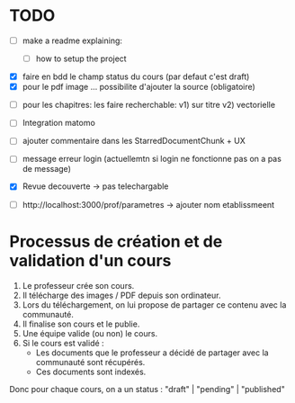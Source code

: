 # TODO

- [ ] make a readme explaining: 
    - [ ] how to setup the project



- [x] faire en bdd le champ status du cours (par defaut c'est draft)
- [x] pour le pdf image ... possibilite d'ajouter la source (obligatoire)
<!-- - [ ] Bien mettre les sources partout -->
- [ ] pour les chapitres: les faire recherchable: v1) sur titre v2) vectorielle
- [ ] Integration matomo
- [ ] ajouter commentaire dans les  StarredDocumentChunk + UX
- [ ] message erreur login (actuellemtn si login ne fonctionne pas on a pas de message)
- [x] Revue decouverte -> pas telechargable
- [ ] http://localhost:3000/prof/parametres -> ajouter nom etablissmeent




# Processus de création et de validation d'un cours

1. Le professeur crée son cours.
2. Il télécharge des images / PDF depuis son ordinateur.
3. Lors du téléchargement, on lui propose de partager ce contenu avec la communauté.
4. Il finalise son cours et le publie.
5. Une équipe valide (ou non) le cours.
6. Si le cours est validé :
   - Les documents que le professeur a décidé de partager avec la communauté sont récupérés.
   - Ces documents sont indexés.

Donc pour chaque cours, on a un status : "draft" | "pending" | "published"